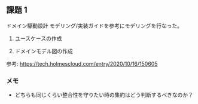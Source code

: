 ## 課題 1

ドメイン駆動設計 モデリング/実装ガイドを参考にモデリングを行なった。

1. ユースケースの作成

2. ドメインモデル図の作成

参考:
https://tech.holmescloud.com/entry/2020/10/16/150605

### メモ

- どちらも同じくらい整合性を守りたい時の集約はどう判断するべきなのか？
